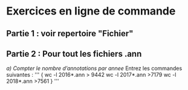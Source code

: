 # Exercices en ligne de commande

## Partie 1 : voir repertoire "Fichier"

## Partie 2 : Pour tout les fichiers .ann
*a) Compter le nombre d’annotations par annee*
Entrez les commandes suivantes : 
'''
{
	wc -l 2016*.ann
	> 9442
	wc -l 2017*.ann
	>7179
	wc -l 2018*.ann
	>7561
}
'''
